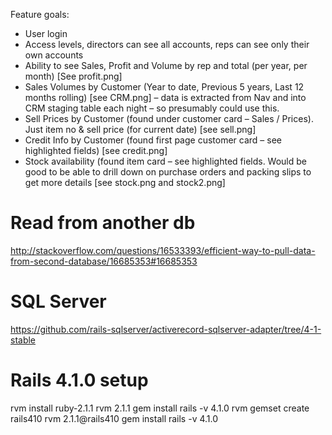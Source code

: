 Feature goals:
- User login
- Access levels, directors can see all accounts, reps can see
  only their own accounts
- Ability to see Sales, Profit and Volume by rep and total (per
  year, per month) [See profit.png]
- Sales Volumes by Customer (Year to date, Previous 5 years, Last
  12 months rolling) [see CRM.png] – data is extracted from Nav
and into CRM staging table each night  – so presumably could use
this.
-  Sell Prices by Customer (found under customer card – Sales /
   Prices). Just item no & sell price (for current date) [see
sell.png]
-  Credit Info by Customer (found first page customer card – see
   highlighted fields) [see credit.png]
- Stock availability (found item card – see highlighted fields.
  Would be good to be able to drill down on purchase orders and
packing slips to get more details [see stock.png and stock2.png]

Read from another db
=====================
http://stackoverflow.com/questions/16533393/efficient-way-to-pull-data-from-second-database/16685353#16685353

SQL Server
===========
https://github.com/rails-sqlserver/activerecord-sqlserver-adapter/tree/4-1-stable

Rails 4.1.0 setup
================
rvm install ruby-2.1.1
rvm 2.1.1
gem install rails -v 4.1.0
rvm gemset create rails410
rvm 2.1.1@rails410
gem install rails -v 4.1.0

